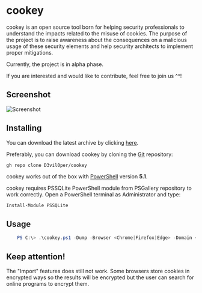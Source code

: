 # cookey
 cookey is an open source tool born for helping security professionals to understand the impacts related to the misuse of cookies. The purpose of the project is to raise awareness about the consequences on a malicious usage of these security elements and help security architects to implement proper mitigations.

 Currently, the project is in alpha phase.

 If you are interested and would like to contribute, feel free to join us ^^!

Screenshot
--
![Screenshot](https://github.com/D3vil0per/cookey/blob/main/images/screen.png)

Installing
--
You can download the latest archive by clicking [here](https://github.com/D3vil0per/cookey/archive/refs/heads/main.zip).

Preferably, you can download cookey by cloning the [Git](https://github.com/D3vil0per/cookey) repository:

    gh repo clone D3vil0per/cookey

cookey works out of the box with [PowerShell](https://docs.microsoft.com/en-us/powershell/) version **5.1**.

cookey requires PSSQLite PowerShell module from PSGallery repository to work correctly.
Open a PowerShell terminal as Administrator and type:

```powershell
Install-Module PSSQLite
```
Usage
----
```powershell
    PS C:\> .\cookey.ps1 -Dump -Browser <Chrome|Firefox|Edge> -Domain <domain1,domain2,domain3,...> -CookieName <name1,name2,...>
```

Keep attention!
----
The "Import" features does still not work. Some browsers store cookies in encrypted ways so the results will be encrypted but the user can search for online programs to encrypt them.